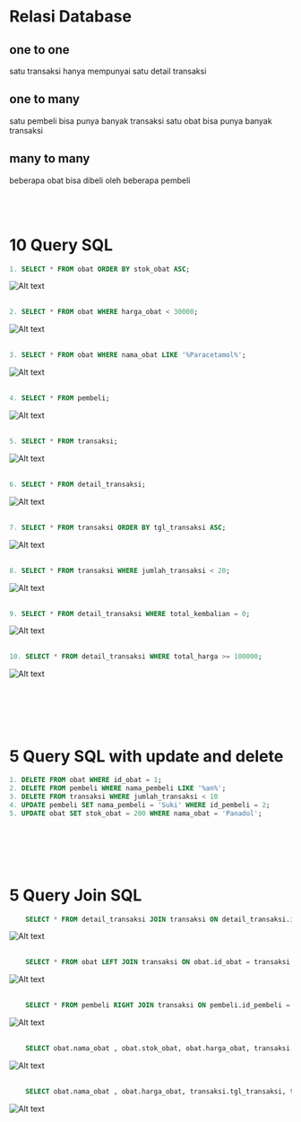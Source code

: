# Relasi Database

## one to one

satu transaksi hanya mempunyai satu detail transaksi

## one to many

satu pembeli bisa punya banyak transaksi
satu obat bisa punya banyak transaksi

## many to many

beberapa obat bisa dibeli oleh beberapa pembeli
<br/><br/><br/><br/>

# 10 Query SQL

```sql
1. SELECT * FROM obat ORDER BY stok_obat ASC;
```

![Alt text](images/1.png?raw=true "1")
<br/><br/>

```sql
2. SELECT * FROM obat WHERE harga_obat < 30000;
```

![Alt text](images/2.png?raw=true "2")
<br/><br/>

```sql
3. SELECT * FROM obat WHERE nama_obat LIKE '%Paracetamol%';
```

![Alt text](images/3.png?raw=true "3")
<br/><br/>

```sql
4. SELECT * FROM pembeli;
```

![Alt text](images/4.png?raw=true "4")
<br/><br/>

```sql
5. SELECT * FROM transaksi;
```

![Alt text](images/5.png?raw=true "5")
<br/><br/>

```sql
6. SELECT * FROM detail_transaksi;
```

![Alt text](images/6.png?raw=true "6")
<br/><br/>

```sql
7. SELECT * FROM transaksi ORDER BY tgl_transaksi ASC;
```

![Alt text](images/7.png?raw=true "7")
<br/><br/>

```sql
8. SELECT * FROM transaksi WHERE jumlah_transaksi < 20;
```

![Alt text](images/8.png?raw=true "8")
<br/><br/>

```sql
9. SELECT * FROM detail_transaksi WHERE total_kembalian = 0;
```

![Alt text](images/9.png?raw=true "9")
<br/><br/>

```sql
10. SELECT * FROM detail_transaksi WHERE total_harga >= 100000;
```

![Alt text](images/10.png?raw=true "10")

<br/><br/><br/><br/>

# 5 Query SQL with update and delete

```sql
1. DELETE FROM obat WHERE id_obat = 1;
2. DELETE FROM pembeli WHERE nama_pembeli LIKE '%an%';
3. DELETE FROM transaksi WHERE jumlah_transaksi < 10
4. UPDATE pembeli SET nama_pembeli = 'Suki' WHERE id_pembeli = 2;
5. UPDATE obat SET stok_obat = 200 WHERE nama_obat = 'Panadol';
```

<br/><br/><br/><br/>

# 5 Query Join SQL

```sql
    SELECT * FROM detail_transaksi JOIN transaksi ON detail_transaksi.id_transaksi = transaksi.id_transaksi WHERE transaksi.jumlah_transaksi <= 5
```

![Alt text](images/11.png?raw=true "11")
<br/><br/>

```sql
    SELECT * FROM obat LEFT JOIN transaksi ON obat.id_obat = transaksi.id_obat WHERE transaksi.jumlah_transaksi IS NULL;
```

![Alt text](images/12.png?raw=true "12")
<br/><br/>

```sql
    SELECT * FROM pembeli RIGHT JOIN transaksi ON pembeli.id_pembeli = transaksi.id_transaksi ORDER BY transaksi.jumlah_transaksi ASC;
```

![Alt text](images/13.png?raw=true "13")
<br/><br/>

```sql
    SELECT obat.nama_obat , obat.stok_obat, obat.harga_obat, transaksi.tgl_transaksi, transaksi.jumlah_transaksi, (obat.harga_obat*transaksi.jumlah_transaksi) as total_harga FROM obat LEFT JOIN transaksi ON obat.id_obat = transaksi.id_obat WHERE nama_obat LIKE '%an%';
```

![Alt text](images/14n.png?raw=true "14")
<br/><br/>

```sql
    SELECT obat.nama_obat , obat.harga_obat, transaksi.tgl_transaksi, transaksi.jumlah_transaksi, (obat.harga_obat*transaksi.jumlah_transaksi) as total_harga FROM obat LEFT JOIN transaksi ON obat.id_obat = transaksi.id_obat WHERE (obat.harga_obat*transaksi.jumlah_transaksi) < 100000;
```

![Alt text](images/15.png?raw=true "15")
